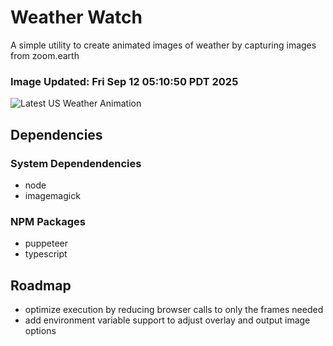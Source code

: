 # Weather Watch

A simple utility to create animated images of weather by capturing images from zoom.earth

### Image Updated: Fri Sep 12 05:10:50 PDT 2025

![Latest US Weather Animation](animations/2025-09-12.webp)

## Dependencies
### System Dependendencies
* node
* imagemagick
### NPM Packages
* puppeteer
* typescript

## Roadmap
* optimize execution by reducing browser calls to only the frames needed
* add environment variable support to adjust overlay and output image options
